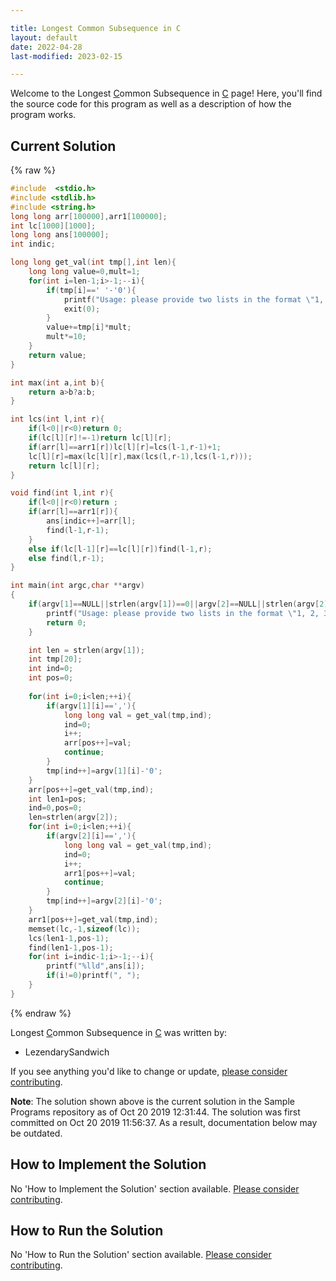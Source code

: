 ```yaml
---

title: Longest Common Subsequence in C
layout: default
date: 2022-04-28
last-modified: 2023-02-15

---
```


Welcome to the Longest [C](https://sampleprograms.io/languages/c)ommon Subsequence in [C](https://sampleprograms.io/languages/c) page! Here, you'll find the source code for this program as well as a description of how the program works.

## Current Solution

{% raw %}

```c
#include  <stdio.h>
#include <stdlib.h>
#include <string.h>
long long arr[100000],arr1[100000];
int lc[1000][1000];
long long ans[100000];
int indic;

long long get_val(int tmp[],int len){
    long long value=0,mult=1;
    for(int i=len-1;i>-1;--i){
        if(tmp[i]==' '-'0'){
            printf("Usage: please provide two lists in the format \"1, 2, 3, 4, 5\"");
            exit(0);
        }
        value+=tmp[i]*mult;
        mult*=10;
    }
    return value;
}

int max(int a,int b){
    return a>b?a:b;
}

int lcs(int l,int r){
    if(l<0||r<0)return 0;
    if(lc[l][r]!=-1)return lc[l][r];
    if(arr[l]==arr1[r])lc[l][r]=lcs(l-1,r-1)+1;
    lc[l][r]=max(lc[l][r],max(lcs(l,r-1),lcs(l-1,r)));
    return lc[l][r];
}

void find(int l,int r){
    if(l<0||r<0)return ;
    if(arr[l]==arr1[r]){
        ans[indic++]=arr[l];
        find(l-1,r-1);
    }
    else if(lc[l-1][r]==lc[l][r])find(l-1,r);
    else find(l,r-1);
}

int main(int argc,char **argv)
{
    if(argv[1]==NULL||strlen(argv[1])==0||argv[2]==NULL||strlen(argv[2])==0){
        printf("Usage: please provide two lists in the format \"1, 2, 3, 4, 5\"");
        return 0;
    }

    int len = strlen(argv[1]);
    int tmp[20];
    int ind=0;
    int pos=0;
    
    for(int i=0;i<len;++i){
        if(argv[1][i]==','){
            long long val = get_val(tmp,ind);
            ind=0;
            i++;
            arr[pos++]=val;
            continue;
        }
        tmp[ind++]=argv[1][i]-'0';
    }
    arr[pos++]=get_val(tmp,ind);
    int len1=pos;
    ind=0,pos=0;
    len=strlen(argv[2]);
    for(int i=0;i<len;++i){
        if(argv[2][i]==','){
            long long val = get_val(tmp,ind);
            ind=0;
            i++;
            arr1[pos++]=val;
            continue;
        }
        tmp[ind++]=argv[2][i]-'0';
    }
    arr1[pos++]=get_val(tmp,ind);
    memset(lc,-1,sizeof(lc));
    lcs(len1-1,pos-1);
    find(len1-1,pos-1);
    for(int i=indic-1;i>-1;--i){
        printf("%lld",ans[i]);
        if(i!=0)printf(", ");
    }
}
```

{% endraw %}

Longest [C](https://sampleprograms.io/languages/c)ommon Subsequence in [C](https://sampleprograms.io/languages/c) was written by:

- LezendarySandwich

If you see anything you'd like to change or update, [please consider contributing](https://github.com/TheRenegadeCoder/sample-programs).

**Note**: The solution shown above is the current solution in the Sample Programs repository as of Oct 20 2019 12:31:44. The solution was first committed on Oct 20 2019 11:56:37. As a result, documentation below may be outdated.

## How to Implement the Solution

No 'How to Implement the Solution' section available. [Please consider contributing](https://github.com/TheRenegadeCoder/sample-programs-website).

## How to Run the Solution

No 'How to Run the Solution' section available. [Please consider contributing](https://github.com/TheRenegadeCoder/sample-programs-website).
